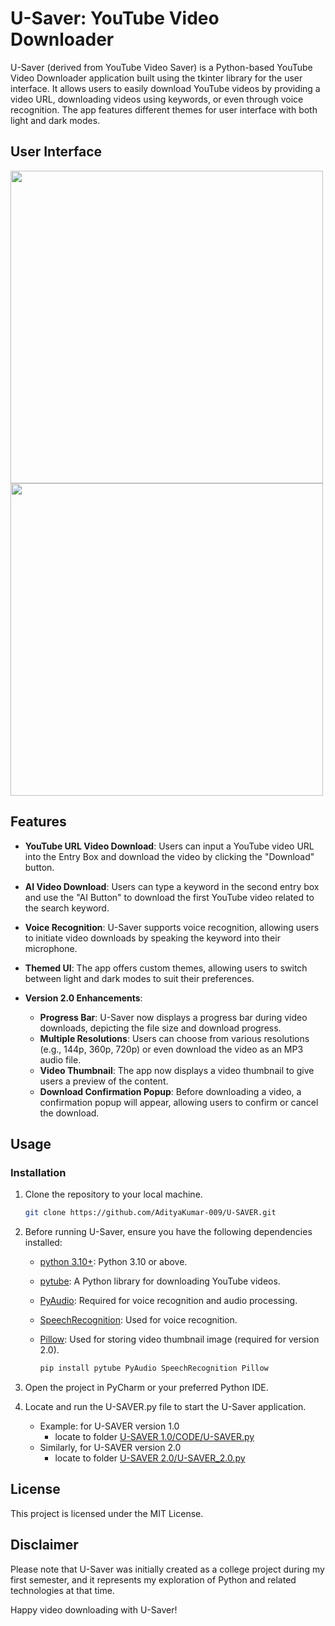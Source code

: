 # U-Saver: YouTube Video Downloader

U-Saver (derived from YouTube Video Saver) is a Python-based YouTube Video Downloader application built using the tkinter library for the user interface. It allows users to easily download YouTube videos by providing a video URL, downloading videos using keywords, or even through voice recognition. The app features different themes for user interface with both light and dark modes.

## User Interface

<img src="https://github.com/AdityaKumar-009/U-SAVER/assets/108915964/c1af87ab-32c1-4b9f-8e51-4508d3fa0772" width=500px>
<img src="https://github.com/AdityaKumar-009/U-SAVER/assets/108915964/5d84091a-f775-4861-a6d2-9a44d95d51ec" width=500px>

## Features

- **YouTube URL Video Download**: Users can input a YouTube video URL into the Entry Box and download the video by clicking the "Download" button.

- **AI Video Download**: Users can type a keyword in the second entry box and use the "AI Button" to download the first YouTube video related to the search keyword.

- **Voice Recognition**: U-Saver supports voice recognition, allowing users to initiate video downloads by speaking the keyword into their microphone.

- **Themed UI**: The app offers custom themes, allowing users to switch between light and dark modes to suit their preferences.

- **Version 2.0 Enhancements**:
  - **Progress Bar**: U-Saver now displays a progress bar during video downloads, depicting the file size and download progress.
  - **Multiple Resolutions**: Users can choose from various resolutions (e.g., 144p, 360p, 720p) or even download the video as an MP3 audio file.
  - **Video Thumbnail**: The app now displays a video thumbnail to give users a preview of the content.
  - **Download Confirmation Popup**: Before downloading a video, a confirmation popup will appear, allowing users to confirm or cancel the download.

## Usage
### Installation

1. Clone the repository to your local machine.

   ```bash
   git clone https://github.com/AdityaKumar-009/U-SAVER.git
   
2. Before running U-Saver, ensure you have the following dependencies installed:
   
   - [python 3.10+](https://www.python.org/downloads/): Python 3.10 or above.
   - [pytube](https://pypi.org/project/pytube/): A Python library for downloading YouTube videos.
   - [PyAudio](https://pypi.org/project/PyAudio/): Required for voice recognition and audio processing.
   - [SpeechRecognition](https://pypi.org/project/SpeechRecognition/): Used for voice recognition.
   - [Pillow](https://pypi.org/project/Pillow/): Used for storing video thumbnail image (required for version 2.0).

       ```bash
       pip install pytube PyAudio SpeechRecognition Pillow

3. Open the project in PyCharm or your preferred Python IDE.

4. Locate and run the U-SAVER.py file to start the U-Saver application.
   
   - Example: for U-SAVER version 1.0
     - locate to folder [U-SAVER 1.0/CODE/U-SAVER.py](https://github.com/AdityaKumar-009/U-SAVER/blob/0c22f4fd4423cd25661c9d437dc4193b1b01ad65/U-SAVER%201.0/CODE/U-SAVER.py)
   - Similarly, for U-SAVER version 2.0
     - locate to folder [U-SAVER 2.0/U-SAVER_2.0.py](https://github.com/AdityaKumar-009/U-SAVER/blob/0c22f4fd4423cd25661c9d437dc4193b1b01ad65/U-SAVER%202.0/U-SAVER_2.0.py)

## License

This project is licensed under the MIT License.

## Disclaimer

Please note that U-Saver was initially created as a college project during my first semester, and it represents my exploration of Python and related technologies at that time.

Happy video downloading with U-Saver!
